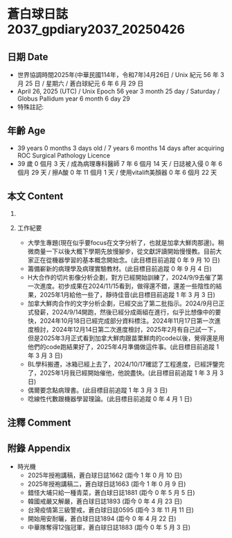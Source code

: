 [_metadata_:encoding]: - "utf-8"
[_metadata_:language]: - "zh-Hant-TW"
[_metadata_:fileformat]: - "markdown"
[_metadata_:MIME_type]: - "text/plain"
[_metadata_:markdown_version]: - "commonmark version 0.30"
[_metadata_:markdown_spec]: - "https://spec.commonmark.org/0.30/"

# 蒼白球日誌2037_gpdiary2037_20250426 #

## 日期 Date ##

* 世界協調時間2025年(中華民國114年，令和7年)4月26日 / Unix 紀元 56 年 3 月 25 日 / 星期六 / 蒼白球紀元 6 年 6 月 29 日
* April 26, 2025 (UTC) / Unix Epoch 56 year 3 month 25 day / Saturday / Globus Pallidum year 6 month 6 day 29
* 特殊註記:

## 年齡 Age ##

* 39 years 0 months 3 days old / 7 years 6 months 14 days after acquiring ROC Surgical Pathology Licence
* 39 歲 0 個月 3 天 / 成為病理專科醫師 7 年 6 個月 14 天 / 日誌被入侵 0 年 6 個月 29 天 / 擦A酸 0 年 11 個月 1 天 / 使用vitalift美顏器 0 年 6 個月 22 天

## 本文 Content ##

1. 

2. 工作紀要

    - 大學生專題(現在似乎要focus在文字分析了，也就是加拿大鮮肉那邊)。稍微商量一下以後大概下學期先放慢腳步，從文獻評讀開始慢慢教。目前大家正在從機器學習的基本概念開始念。(此目標目前追蹤 0 年 9 月 10 日)
    - 籌備嶄新的病理學及病理實驗教材。(此目標目前追蹤 0 年 9 月 4 日)
    - H大合作的切片影像分析企劃，對方已經開始訓練了，2024/9/9去催了第一次進度。初步成果在2024/11/15看到，做得還不錯，還差一些陰性的結果，2025年1月給他一些了，靜待佳音(此目標目前追蹤 1 年 3 月 3 日)
    - 加拿大鮮肉合作的文字分析企劃，已經交出了第二批指示。2024/9月已正式發薪，2024/9/14開跑，然後已經分成兩組在進行，似乎比想像中的要快，2024年10月18日已經完成部分資料標注。2024年11月17日第一次進度檢討，2024年12月14日第二次進度檢討，2025年2月有自己試一下，但是2025年3月正式看到加拿大鮮肉跟苗栗鮮肉的code以後，覺得還是用他們的code跑結果好了，2025年4月準備做這件事。(此目標目前追蹤 1 年 3 月 3 日)
    - BL學科搬遷，冰箱已經上去了，2024/10/17確認了工程進度，已經評鑒完了，2025年1月我已經開始催他，他說盡快。(此目標目前追蹤 1 年 3 月 3 日)
    - 偶爾要念點病理書。(此目標目前追蹤 1 年 3 月 3 日)
    - 唸線性代數跟機器學習理論。(此目標目前追蹤 0 年 4 月 1 日)

## 注釋 Comment ##


## 附錄 Appendix ##

* 時光機
    - 2025年授袍講稿，蒼白球日誌1662 (距今 1 年 0 月 10 日)
    - 2025年授袍講稿二，蒼白球日誌1663 (距今 1 年 0 月 9 日)
    - 錯怪大埔只給一種青菜，蒼白球日誌1881 (距今 0 年 5 月 5 日)
    - 韓國戒嚴又解嚴，蒼白球日誌1893 (距今 0 年 4 月 23 日)
    - 台灣疫情第三級警戒，蒼白球日誌0595 (距今 3 年 11 月 11 日)
    - 開始用安耐曬，蒼白球日誌1894 (距今 0 年 4 月 22 日)
    - 中華隊奪得12強冠軍，蒼白球日誌1883 (距今 0 年 5 月 3 日)
